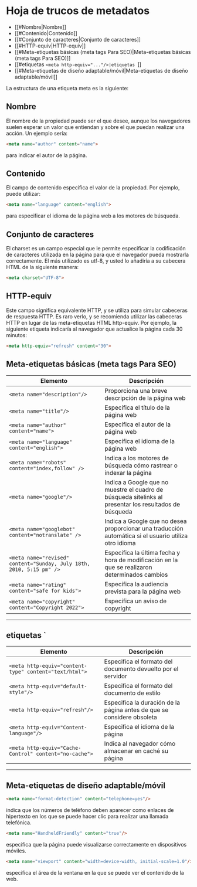 # Hoja de trucos de metadatos

- [[#Nombre|Nombre]]
- [[#Contenido|Contenido]]
- [[#Conjunto de caracteres|Conjunto de caracteres]]
- [[#HTTP-equiv|HTTP-equiv]]
- [[#Meta-etiquetas básicas (meta tags Para SEO)|Meta-etiquetas básicas (meta tags Para SEO)]]
- [[#etiquetas `<meta http-equiv="..."/>|etiquetas `<meta http-equiv="..."/>]]
- [[#Meta-etiquetas de diseño adaptable/móvil|Meta-etiquetas de diseño adaptable/móvil]]

La estructura de una etiqueta meta es la siguiente:

## Nombre

El nombre de la propiedad puede ser el que desee, aunque los navegadores suelen esperar un valor que entiendan y sobre el que puedan realizar una acción. Un ejemplo sería:

```html
<meta name="author" content="name"> 
```

para indicar el autor de la página. 

## Contenido

El campo de contenido especifica el valor de la propiedad. Por ejemplo, puede utilizar:

```html
<meta name="language" content="english">
```

para especificar el idioma de la página web a los motores de búsqueda. 

## Conjunto de caracteres

El charset es un campo especial que le permite especificar la codificación de caracteres utilizada en la página para que el navegador pueda mostrarla correctamente. El más utilizado es utf-8, y usted lo añadiría a su cabecera HTML de la siguiente manera: 

```html
<meta charset="UTF-8">  
```


## HTTP-equiv

Este campo significa equivalente HTTP, y se utiliza para simular cabeceras de respuesta HTTP. Es raro verlo, y se recomienda utilizar las cabeceras HTTP en lugar de las meta-etiquetas HTML http-equiv. Por ejemplo, la siguiente etiqueta indicaría al navegador que actualice la página cada 30 minutos: 

```html
<meta http-equiv="refresh" content="30">
```

## Meta-etiquetas básicas (meta tags Para SEO)

| Elemento                                                                | Descripción                                                                                                                                     |
|-------------------------------------------------------------------------|-------------------------------------------------------------------------------------------------------------------------------------------------|
| `<meta name="description"/>`                                            | Proporciona una breve descripción de la página web                                                                                              |
| `<meta name="title"/>`                                                  | Especifica el título de la página web                                                                                                           |
| `<meta name="author" content="name">`                                   | Especifica el autor de la página web                                                                                                            |
| `<meta name="language" content="english">`                              | Especifica el idioma de la página web                                                                                                           |
| `<meta name="robots" content="index,follow" />`                         | Indica a los motores de búsqueda cómo rastrear o indexar la página                                                                              |
| `<meta name="google"/>`                                                 | Indica a Google que no muestre el cuadro de búsqueda sitelinks al presentar los resultados de búsqueda                                          |
| `<meta name="googlebot" content="notranslate" />`                       | Indica a Google que no desea proporcionar una traducción automática si el usuario utiliza otro idioma                                           |
| `<meta name="revised" content="Sunday, July 18th, 2010, 5:15 pm" />`     | Especifica la última fecha y hora de modificación en la que se realizaron determinados cambios                                                |
| `<meta name="rating" content="safe for kids">`                          | Especifica la audiencia prevista para la página web                                                                                           |
| `<meta name="copyright" content="Copyright 2022">`                       | Especifica un aviso de copyright                                                                                                                |

---

## etiquetas `<meta http-equiv="..."/>

| Elemento                                               | Descripción                                                            |
| ------------------------------------------------------ | ---------------------------------------------------------------------- |
| `<meta http-equiv="content-type" content="text/html">` | Especifica el formato del documento devuelto por el servidor           |
| `<meta http-equiv="default-style"/>`                   | Especifica el formato del documento de estilo                          |
| `<meta http-equiv="refresh"/>`                         | Especifica la duración de la página antes de que se considere obsoleta |
| `<meta http-equiv="Content-language"/>`                | Especifica el idioma de la página                                      |
| `<meta http-equiv="Cache-Control" content="no-cache">` | Indica al navegador cómo almacenar en caché su página                  |


---

## Meta-etiquetas de diseño adaptable/móvil


```html
<meta name="format-detection" content="telephone=yes"/>
``` 

indica que los números de teléfono deben aparecer como enlaces de hipertexto en los que se puede hacer clic para realizar una llamada telefónica.


```html
<meta name="HandheldFriendly" content="true"/>
``` 

especifica que la página puede visualizarse correctamente en dispositivos móviles.


```html
<meta name="viewport" content="width=device-width, initial-scale=1.0"/>
``` 

especifica el área de la ventana en la que se puede ver el contenido de la web.